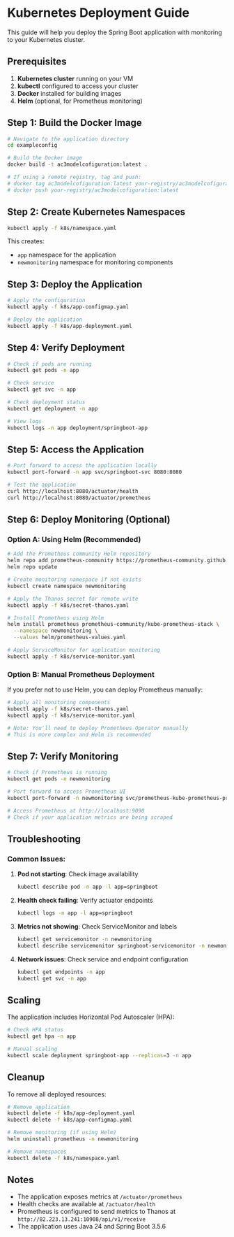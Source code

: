 # Kubernetes Deployment Guide

This guide will help you deploy the Spring Boot application with monitoring to your Kubernetes cluster.

## Prerequisites

1. **Kubernetes cluster** running on your VM
2. **kubectl** configured to access your cluster
3. **Docker** installed for building images
4. **Helm** (optional, for Prometheus monitoring)

## Step 1: Build the Docker Image

```bash
# Navigate to the application directory
cd exampleconfig

# Build the Docker image
docker build -t ac3modelcofiguration:latest .

# If using a remote registry, tag and push:
# docker tag ac3modelcofiguration:latest your-registry/ac3modelcofiguration:latest
# docker push your-registry/ac3modelcofiguration:latest
```

## Step 2: Create Kubernetes Namespaces

```bash
kubectl apply -f k8s/namespace.yaml
```

This creates:
- `app` namespace for the application
- `newmonitoring` namespace for monitoring components

## Step 3: Deploy the Application

```bash
# Apply the configuration
kubectl apply -f k8s/app-configmap.yaml

# Deploy the application
kubectl apply -f k8s/app-deployment.yaml
```

## Step 4: Verify Deployment

```bash
# Check if pods are running
kubectl get pods -n app

# Check service
kubectl get svc -n app

# Check deployment status
kubectl get deployment -n app

# View logs
kubectl logs -n app deployment/springboot-app
```

## Step 5: Access the Application

```bash
# Port forward to access the application locally
kubectl port-forward -n app svc/springboot-svc 8080:8080

# Test the application
curl http://localhost:8080/actuator/health
curl http://localhost:8080/actuator/prometheus
```

## Step 6: Deploy Monitoring (Optional)

### Option A: Using Helm (Recommended)

```bash
# Add the Prometheus community Helm repository
helm repo add prometheus-community https://prometheus-community.github.io/helm-charts
helm repo update

# Create monitoring namespace if not exists
kubectl create namespace newmonitoring

# Apply the Thanos secret for remote write
kubectl apply -f k8s/secret-thanos.yaml

# Install Prometheus using Helm
helm install prometheus prometheus-community/kube-prometheus-stack \
  --namespace newmonitoring \
  --values helm/prometheus-values.yaml

# Apply ServiceMonitor for application monitoring
kubectl apply -f k8s/service-monitor.yaml
```

### Option B: Manual Prometheus Deployment

If you prefer not to use Helm, you can deploy Prometheus manually:

```bash
# Apply all monitoring components
kubectl apply -f k8s/secret-thanos.yaml
kubectl apply -f k8s/service-monitor.yaml

# Note: You'll need to deploy Prometheus Operator manually
# This is more complex and Helm is recommended
```

## Step 7: Verify Monitoring

```bash
# Check if Prometheus is running
kubectl get pods -n newmonitoring

# Port forward to access Prometheus UI
kubectl port-forward -n newmonitoring svc/prometheus-kube-prometheus-prometheus 9090:9090

# Access Prometheus at http://localhost:9090
# Check if your application metrics are being scraped
```

## Troubleshooting

### Common Issues:

1. **Pod not starting**: Check image availability
   ```bash
   kubectl describe pod -n app -l app=springboot
   ```

2. **Health check failing**: Verify actuator endpoints
   ```bash
   kubectl logs -n app -l app=springboot
   ```

3. **Metrics not showing**: Check ServiceMonitor and labels
   ```bash
   kubectl get servicemonitor -n newmonitoring
   kubectl describe servicemonitor springboot-servicemonitor -n newmonitoring
   ```

4. **Network issues**: Check service and endpoint configuration
   ```bash
   kubectl get endpoints -n app
   kubectl get svc -n app
   ```

## Scaling

The application includes Horizontal Pod Autoscaler (HPA):

```bash
# Check HPA status
kubectl get hpa -n app

# Manual scaling
kubectl scale deployment springboot-app --replicas=3 -n app
```

## Cleanup

To remove all deployed resources:

```bash
# Remove application
kubectl delete -f k8s/app-deployment.yaml
kubectl delete -f k8s/app-configmap.yaml

# Remove monitoring (if using Helm)
helm uninstall prometheus -n newmonitoring

# Remove namespaces
kubectl delete -f k8s/namespace.yaml
```

## Notes

- The application exposes metrics at `/actuator/prometheus`
- Health checks are available at `/actuator/health`
- Prometheus is configured to send metrics to Thanos at `http://82.223.13.241:10908/api/v1/receive`
- The application uses Java 24 and Spring Boot 3.5.6